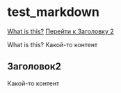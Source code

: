 # test_markdown


[What is this?](#what-is-this?)
[Перейти к Заголовку 2](#title2)

What is this?
Какой-то контент
































## <a id="title2">Заголовок2</a>
Какой-то контент
